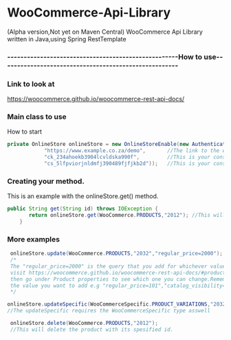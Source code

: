 # WooCommerce-Api-Library
(Alpha version,Not yet on Maven Central) WooCommerce Api Library written in Java,using Spring RestTemplate

### ----------------------------------------------------How to use------------------------------------------------------

### Link to look at
https://woocommerce.github.io/woocommerce-rest-api-docs/

### Main class to use
How to start 
```java
private OnlineStore onlineStore = new OnlineStoreEnable(new Authenticate(
            "https://www.example.co.za/demo",       //The link to the website.
            "ck_234ahoekb3904lcvldska990f",         //This is your consumer_key that is an example.
            "cs_5lfpviorjnldmfj390489fjfjkb2d"));   //This is your consumer_secret that is an example.
```            
        
### Creating your method.
This is an example with the onlineStore.get() method.
```java
public String get(String id) throws IOException {
       return onlineStore.get(WooCommerce.PRODUCTS,"2012"); //This will get the product with id 2012.And return it as String in JSON format.
    }           
 ````
    
 
### More examples 
```java
 onlineStore.update(WooCommerce.PRODUCTS,"2032","regular_price=2000");
 /*
 The "regular_price=2000" is the query that you add for whichever value you want to change of that product
 visit https://woocommerce.github.io/woocommerce-rest-api-docs/#product-properties and go into products
 then go under Product properties to see which one you can change.Remember to put the "=" after the property then 
 the value you want to add e.g "regular_price=101","catalog_visibility=hidden","status=publish","featured=false" etc...
 */
 ```
 ```java
 onlineStore.updateSpecific(WooCommerceSpecific.PRODUCT_VARIATIONS,"2032", "2034", "regular_price=2000");
 //The updateSpecific requires the WooCommerceSpecific type asswell
```
```java
 onlineStore.delete(WooCommerce.PRODUCTS,"2012");
 //This will delete the product with its spesified id.
 ```
